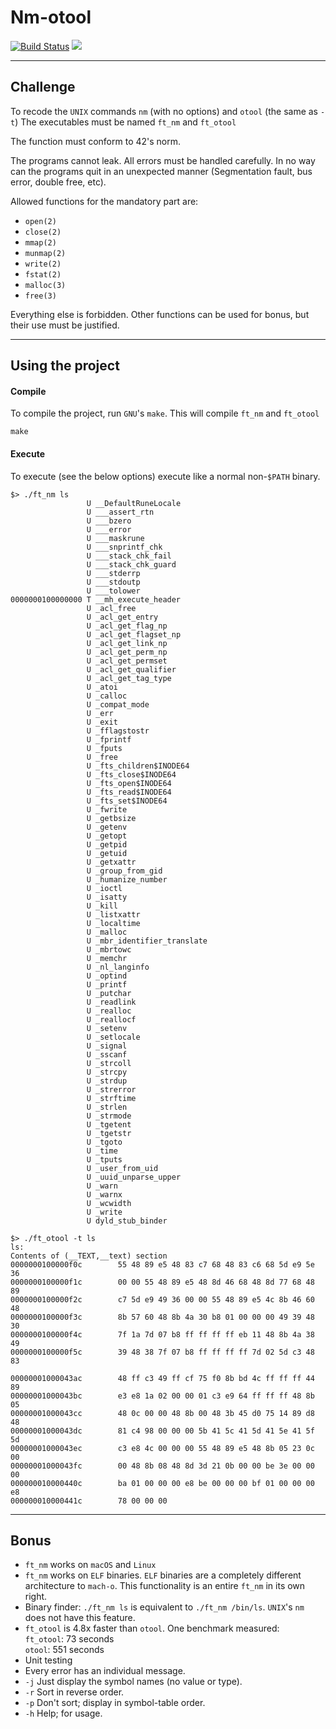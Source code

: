 # Nm-otool
[![Build Status](https://travis-ci.com/fedefloris/Nm-otool.svg?token=dH8C3CpkpNBzxeKzZ8gb&branch=master)](https://travis-ci.com/fedefloris/Nm-otool) ![](https://img.shields.io/github/license/fedefloris/Nm-otool.svg)
***
## Challenge  
To recode the `UNIX` commands `nm` (with no options) and `otool` (the same as `-t`) The executables must be named `ft_nm` and `ft_otool`  

The function must conform to 42's norm.  

The programs cannot leak. All errors must be handled carefully. In no way can the programs quit in an unexpected manner (Segmentation fault, bus error, double free, etc).  

Allowed functions for the mandatory part are:
- `open(2)`
- `close(2)`
- `mmap(2)`
- `munmap(2)`
- `write(2)`
- `fstat(2)`
- `malloc(3)`
- `free(3)`

Everything else is forbidden. Other functions can be used for bonus, but their use must be justified.
***
## Using the project
#### Compile
To compile the project, run `GNU`'s `make`. This will compile `ft_nm` and `ft_otool`
```console
make
```
#### Execute
To execute (see the below options) execute like a normal non-`$PATH` binary.
```console
$> ./ft_nm ls
                 U __DefaultRuneLocale
                 U ___assert_rtn
                 U ___bzero
                 U ___error
                 U ___maskrune
                 U ___snprintf_chk
                 U ___stack_chk_fail
                 U ___stack_chk_guard
                 U ___stderrp
                 U ___stdoutp
                 U ___tolower
0000000100000000 T __mh_execute_header
                 U _acl_free
                 U _acl_get_entry
                 U _acl_get_flag_np
                 U _acl_get_flagset_np
                 U _acl_get_link_np
                 U _acl_get_perm_np
                 U _acl_get_permset
                 U _acl_get_qualifier
                 U _acl_get_tag_type
                 U _atoi
                 U _calloc
                 U _compat_mode
                 U _err
                 U _exit
                 U _fflagstostr
                 U _fprintf
                 U _fputs
                 U _free
                 U _fts_children$INODE64
                 U _fts_close$INODE64
                 U _fts_open$INODE64
                 U _fts_read$INODE64
                 U _fts_set$INODE64
                 U _fwrite
                 U _getbsize
                 U _getenv
                 U _getopt
                 U _getpid
                 U _getuid
                 U _getxattr
                 U _group_from_gid
                 U _humanize_number
                 U _ioctl
                 U _isatty
                 U _kill
                 U _listxattr
                 U _localtime
                 U _malloc
                 U _mbr_identifier_translate
                 U _mbrtowc
                 U _memchr
                 U _nl_langinfo
                 U _optind
                 U _printf
                 U _putchar
                 U _readlink
                 U _realloc
                 U _reallocf
                 U _setenv
                 U _setlocale
                 U _signal
                 U _sscanf
                 U _strcoll
                 U _strcpy
                 U _strdup
                 U _strerror
                 U _strftime
                 U _strlen
                 U _strmode
                 U _tgetent
                 U _tgetstr
                 U _tgoto
                 U _time
                 U _tputs
                 U _user_from_uid
                 U _uuid_unparse_upper
                 U _warn
                 U _warnx
                 U _wcwidth
                 U _write
                 U dyld_stub_binder
```
```console
$> ./ft_otool -t ls
ls:
Contents of (__TEXT,__text) section
0000000100000f0c        55 48 89 e5 48 83 c7 68 48 83 c6 68 5d e9 5e 36
0000000100000f1c        00 00 55 48 89 e5 48 8d 46 68 48 8d 77 68 48 89
0000000100000f2c        c7 5d e9 49 36 00 00 55 48 89 e5 4c 8b 46 60 48
0000000100000f3c        8b 57 60 48 8b 4a 30 b8 01 00 00 00 49 39 48 30
0000000100000f4c        7f 1a 7d 07 b8 ff ff ff ff eb 11 48 8b 4a 38 49
0000000100000f5c        39 48 38 7f 07 b8 ff ff ff ff 7d 02 5d c3 48 83

00000001000043ac        48 ff c3 49 ff cf 75 f0 8b bd 4c ff ff ff 44 89
00000001000043bc        e3 e8 1a 02 00 00 01 c3 e9 64 ff ff ff 48 8b 05
00000001000043cc        48 0c 00 00 48 8b 00 48 3b 45 d0 75 14 89 d8 48
00000001000043dc        81 c4 98 00 00 00 5b 41 5c 41 5d 41 5e 41 5f 5d
00000001000043ec        c3 e8 4c 00 00 00 55 48 89 e5 48 8b 05 23 0c 00
00000001000043fc        00 48 8b 08 48 8d 3d 21 0b 00 00 be 3e 00 00 00
000000010000440c        ba 01 00 00 00 e8 be 00 00 00 bf 01 00 00 00 e8
000000010000441c        78 00 00 00
```
***
## Bonus
- `ft_nm` works on `macOS` and `Linux`
- `ft_nm` works on `ELF` binaries. `ELF` binaries are a completely different architecture to `mach-o`. This functionality is an entire `ft_nm` in its own right.
- Binary finder: `./ft_nm ls` is equivalent to `./ft_nm /bin/ls`. `UNIX`'s `nm` does not have this feature.
- `ft_otool` is 4.8x faster than `otool`. One benchmark measured:  
`ft_otool`: 73 seconds  
`otool`: 551 seconds
- Unit testing
- Every error has an individual message.
- `-j` Just display the symbol names (no value or type).
- `-r` Sort in reverse order.
- `-p` Don't sort; display in symbol-table order.
- `-h` Help; for usage.
